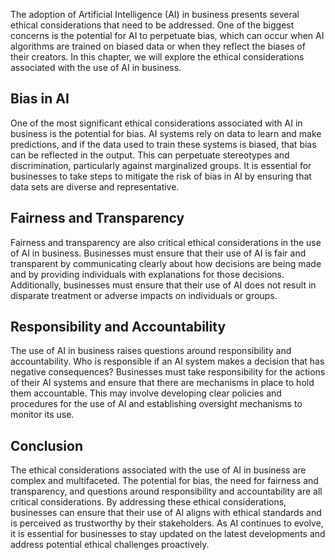 
The adoption of Artificial Intelligence (AI) in business presents several ethical considerations that need to be addressed. One of the biggest concerns is the potential for AI to perpetuate bias, which can occur when AI algorithms are trained on biased data or when they reflect the biases of their creators. In this chapter, we will explore the ethical considerations associated with the use of AI in business.

Bias in AI
----------

One of the most significant ethical considerations associated with AI in business is the potential for bias. AI systems rely on data to learn and make predictions, and if the data used to train these systems is biased, that bias can be reflected in the output. This can perpetuate stereotypes and discrimination, particularly against marginalized groups. It is essential for businesses to take steps to mitigate the risk of bias in AI by ensuring that data sets are diverse and representative.

Fairness and Transparency
-------------------------

Fairness and transparency are also critical ethical considerations in the use of AI in business. Businesses must ensure that their use of AI is fair and transparent by communicating clearly about how decisions are being made and by providing individuals with explanations for those decisions. Additionally, businesses must ensure that their use of AI does not result in disparate treatment or adverse impacts on individuals or groups.

Responsibility and Accountability
---------------------------------

The use of AI in business raises questions around responsibility and accountability. Who is responsible if an AI system makes a decision that has negative consequences? Businesses must take responsibility for the actions of their AI systems and ensure that there are mechanisms in place to hold them accountable. This may involve developing clear policies and procedures for the use of AI and establishing oversight mechanisms to monitor its use.

Conclusion
----------

The ethical considerations associated with the use of AI in business are complex and multifaceted. The potential for bias, the need for fairness and transparency, and questions around responsibility and accountability are all critical considerations. By addressing these ethical considerations, businesses can ensure that their use of AI aligns with ethical standards and is perceived as trustworthy by their stakeholders. As AI continues to evolve, it is essential for businesses to stay updated on the latest developments and address potential ethical challenges proactively.
